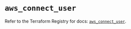 # `aws_connect_user`

Refer to the Terraform Registry for docs: [`aws_connect_user`](https://registry.terraform.io/providers/hashicorp/aws/5.76.0/docs/resources/connect_user).
